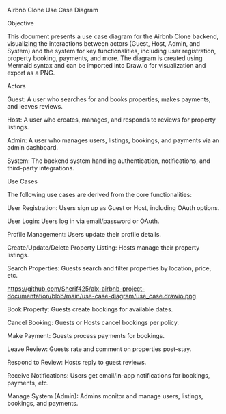 Airbnb Clone Use Case Diagram

Objective

This document presents a use case diagram for the Airbnb Clone backend, visualizing the interactions between actors (Guest, Host, Admin, and System) and the system for key functionalities, including user registration, property booking, payments, and more. The diagram is created using Mermaid syntax and can be imported into Draw.io for visualization and export as a PNG.

Actors

Guest: A user who searches for and books properties, makes payments, and leaves reviews.

Host: A user who creates, manages, and responds to reviews for property listings.

Admin: A user who manages users, listings, bookings, and payments via an admin dashboard.

System: The backend system handling authentication, notifications, and third-party integrations.

Use Cases

The following use cases are derived from the core functionalities:

User Registration: Users sign up as Guest or Host, including OAuth options.

User Login: Users log in via email/password or OAuth.

Profile Management: Users update their profile details.

Create/Update/Delete Property Listing: Hosts manage their property listings.

Search Properties: Guests search and filter properties by location, price, etc.

https://github.com/Sherif425/alx-airbnb-project-documentation/blob/main/use-case-diagram/use_case.drawio.png


Book Property: Guests create bookings for available dates.


Cancel Booking: Guests or Hosts cancel bookings per policy.


Make Payment: Guests process payments for bookings.


Leave Review: Guests rate and comment on properties post-stay.


Respond to Review: Hosts reply to guest reviews.


Receive Notifications: Users get email/in-app notifications for bookings, payments, etc.




Manage System (Admin): Admins monitor and manage users, listings, bookings, and payments.


